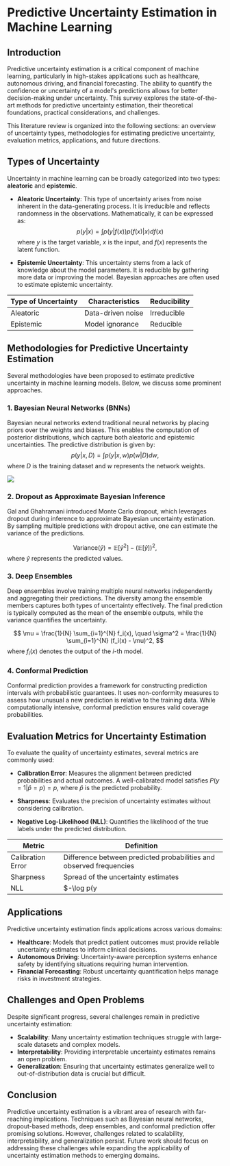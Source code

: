 # Predictive Uncertainty Estimation in Machine Learning

## Introduction
Predictive uncertainty estimation is a critical component of machine learning, particularly in high-stakes applications such as healthcare, autonomous driving, and financial forecasting. The ability to quantify the confidence or uncertainty of a model's predictions allows for better decision-making under uncertainty. This survey explores the state-of-the-art methods for predictive uncertainty estimation, their theoretical foundations, practical considerations, and challenges.

This literature review is organized into the following sections: an overview of uncertainty types, methodologies for estimating predictive uncertainty, evaluation metrics, applications, and future directions.

## Types of Uncertainty
Uncertainty in machine learning can be broadly categorized into two types: **aleatoric** and **epistemic**.

- **Aleatoric Uncertainty**: This type of uncertainty arises from noise inherent in the data-generating process. It is irreducible and reflects randomness in the observations. Mathematically, it can be expressed as:
  $$
  p(y|x) = \int p(y|f(x))p(f(x)|x) df(x)
  $$
  where $y$ is the target variable, $x$ is the input, and $f(x)$ represents the latent function.

- **Epistemic Uncertainty**: This uncertainty stems from a lack of knowledge about the model parameters. It is reducible by gathering more data or improving the model. Bayesian approaches are often used to estimate epistemic uncertainty.

| Type of Uncertainty | Characteristics | Reducibility |
|---------------------|----------------|--------------|
| Aleatoric           | Data-driven noise | Irreducible   |
| Epistemic           | Model ignorance   | Reducible     |

## Methodologies for Predictive Uncertainty Estimation
Several methodologies have been proposed to estimate predictive uncertainty in machine learning models. Below, we discuss some prominent approaches.

### 1. Bayesian Neural Networks (BNNs)
Bayesian neural networks extend traditional neural networks by placing priors over the weights and biases. This enables the computation of posterior distributions, which capture both aleatoric and epistemic uncertainties. The predictive distribution is given by:
$$
    p(y|x, D) = \int p(y|x, w)p(w|D) dw,
$$
where $D$ is the training dataset and $w$ represents the network weights.

![](placeholder_bnn_diagram.png)

### 2. Dropout as Approximate Bayesian Inference
Gal and Ghahramani introduced Monte Carlo dropout, which leverages dropout during inference to approximate Bayesian uncertainty estimation. By sampling multiple predictions with dropout active, one can estimate the variance of the predictions.

$$
    \text{Variance}(\hat{y}) = \mathbb{E}[\hat{y}^2] - (\mathbb{E}[\hat{y}])^2,
$$
where $\hat{y}$ represents the predicted values.

### 3. Deep Ensembles
Deep ensembles involve training multiple neural networks independently and aggregating their predictions. The diversity among the ensemble members captures both types of uncertainty effectively. The final prediction is typically computed as the mean of the ensemble outputs, while the variance quantifies the uncertainty.

$$
    \mu = \frac{1}{N} \sum_{i=1}^{N} f_i(x), \quad \sigma^2 = \frac{1}{N} \sum_{i=1}^{N} (f_i(x) - \mu)^2,
$$
where $f_i(x)$ denotes the output of the $i$-th model.

### 4. Conformal Prediction
Conformal prediction provides a framework for constructing prediction intervals with probabilistic guarantees. It uses non-conformity measures to assess how unusual a new prediction is relative to the training data. While computationally intensive, conformal prediction ensures valid coverage probabilities.

## Evaluation Metrics for Uncertainty Estimation
To evaluate the quality of uncertainty estimates, several metrics are commonly used:

- **Calibration Error**: Measures the alignment between predicted probabilities and actual outcomes. A well-calibrated model satisfies $P(y = 1 | \hat{p} = p) = p$, where $\hat{p}$ is the predicted probability.

- **Sharpness**: Evaluates the precision of uncertainty estimates without considering calibration.

- **Negative Log-Likelihood (NLL)**: Quantifies the likelihood of the true labels under the predicted distribution.

| Metric          | Definition                                                                                     |
|-----------------|-----------------------------------------------------------------------------------------------|
| Calibration Error | Difference between predicted probabilities and observed frequencies                              |
| Sharpness       | Spread of the uncertainty estimates                                                            |
| NLL             | $-\log p(y|x)$                                                                               |

## Applications
Predictive uncertainty estimation finds applications across various domains:

- **Healthcare**: Models that predict patient outcomes must provide reliable uncertainty estimates to inform clinical decisions.
- **Autonomous Driving**: Uncertainty-aware perception systems enhance safety by identifying situations requiring human intervention.
- **Financial Forecasting**: Robust uncertainty quantification helps manage risks in investment strategies.

## Challenges and Open Problems
Despite significant progress, several challenges remain in predictive uncertainty estimation:

- **Scalability**: Many uncertainty estimation techniques struggle with large-scale datasets and complex models.
- **Interpretability**: Providing interpretable uncertainty estimates remains an open problem.
- **Generalization**: Ensuring that uncertainty estimates generalize well to out-of-distribution data is crucial but difficult.

## Conclusion
Predictive uncertainty estimation is a vibrant area of research with far-reaching implications. Techniques such as Bayesian neural networks, dropout-based methods, deep ensembles, and conformal prediction offer promising solutions. However, challenges related to scalability, interpretability, and generalization persist. Future work should focus on addressing these challenges while expanding the applicability of uncertainty estimation methods to emerging domains.
